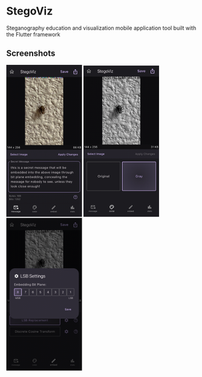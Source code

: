 # StegoViz

Steganography education and visualization mobile application tool built with the Flutter framework

## Screenshots
<p float="left">
  <img src="public/stego_viz_message.jpg" width="200" />
  <img src="public/stego_viz_color.jpg" width="200" />
  <img src="public/stego_viz_bit_embed_option.jpg" width="200" />
</p>
